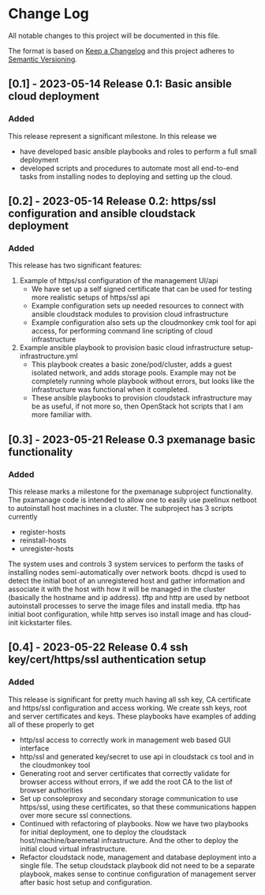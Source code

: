 # Change Log

All notable changes to this project will be documented in this file.

The format is based on [Keep a Changelog](http://keepachangelog.com/)
and this project adheres to [Semantic Versioning](http://semver.org/).

## [0.1] - 2023-05-14 Release 0.1: Basic ansible cloud deployment

### Added

This release represent a significant milestone. In this release we

- have developed basic ansible playbooks and roles to perform a full small deployment
- developed scripts and procedures to automate most all end-to-end tasks from installing nodes to deploying and setting up the cloud.

## [0.2] - 2023-05-14 Release 0.2: https/ssl configuration and ansible cloudstack deployment

### Added

This release has two significant features:

1. Example of https/ssl configuration of the management UI/api
   - We have set up a self signed certificate that can be used for testing more realistic setups of https/ssl api
   - Example configuration sets up needed resources to connect with ansible cloudstack modules to provision cloud infrastructure
   - Example configuration also sets up the cloudmonkey cmk tool for api access, for performing command line scripting of cloud infrastructure
2. Example ansible playbook to provision basic cloud infrastructure setup-infrastructure.yml
   - This playbook creates a basic zone/pod/cluster, adds a guest isolated network, and adds storage pools. Example may not be completely running whole playbook without errors, but looks like the infrastructure was functional when it completed.
   - These ansible playbooks to provision cloudstack infrastructure may be as useful, if not more so, then OpenStack hot scripts that I am more familiar with.


## [0.3] - 2023-05-21 Release 0.3 pxemanage basic functionality

### Added

This release marks a milestone for the pxemanage subproject
functionality.  The pxamanage code is intended to allow one to easily
use pxelinux netboot to autoinstall host machines in a cluster.  The
subproject has 3 scripts currently

- register-hosts
- reinstall-hosts
- unregister-hosts

The system uses and controls 3 system services to perform the tasks of
installing nodes semi-automatically over network boots.  dhcpd is used
to detect the initial boot of an unregistered host and gather
information and associate it with the host with how it will be managed
in the cluster (basically the hostname and ip address).  tftp and http
are used by netboot autoinstall processes to serve the image files and
install media.  tftp has initial boot configuration, while http serves
iso install image and has cloud-init kickstarter files.

## [0.4] - 2023-05-22 Release 0.4 ssh key/cert/https/ssl authentication setup

### Added

This release is significant for pretty much having all ssh key,
CA certificate and https/ssl configuration and access working.
We create ssh keys, root and server certificates and keys.
These playbooks have examples of adding all of these
properly to get

- http/ssl access to correctly work in management web based GUI interface
- http/ssl and generated key/secret to use api in cloudstack cs tool and in
  the cloudmonkey tool
- Generating root and server certificates that correctly validate for browser
  access without errors, if we add the root CA to the list of browser
  authorities
- Set up consoleproxy and secondary storage communication to use
  https/ssl, using these certificates, so that these communications
  happen over more secure ssl connections.
- Continued with refactoring of playbooks.  Now we have two playbooks
  for initial deployment, one to deploy the cloudstack
  host/machine/baremetal infrastructure.  And the other to deploy the
  initial cloud virtual infrastructure.
- Refactor cloudstack node, management and database
  deployment into a single file.  The setup cloudstack
  playbook did not need to be a separate playbook, makes sense
  to continue configuration of management server
  after basic host setup and configuration.
